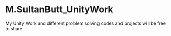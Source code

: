 # M.SultanButt_UnityWork
My Unity Work and different problem solving codes and projects will be free to share
